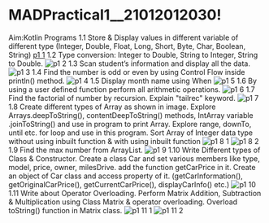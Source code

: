 # MADPractical1__21012012030!
Aim:Kotlin Programs
1.1 Store & Display values in different variable of different type (Integer, Double, Float, Long, Short, Byte, Char, Boolean, String)
[p1 1](https://user-images.githubusercontent.com/111005666/184602262-99f9116f-fd06-4b29-9389-581cb1b63700.JPG)
1.2 Type conversion:
Integer to Double, String to Integer, String to Double.
![p1 2](https://user-images.githubusercontent.com/111005666/184639105-f87df7d1-eb75-42d6-8d8b-44f69a233af9.JPG)
1.3 Scan student’s information and display all the data.
![p1 3](https://user-images.githubusercontent.com/111005666/184639612-bd5106c9-1658-46f9-ac6c-3580898fe5f1.JPG)
1.4 Find the number is odd or even by using Control Flow inside println() method.
![p1 4](https://user-images.githubusercontent.com/111005666/184639751-e1366834-d3d8-445d-a165-54373e8bbb82.JPG)
1.5 Display month name using When
![p1 5](https://user-images.githubusercontent.com/111005666/184640578-12282c6d-cdc4-4faf-a52c-21ac3503f022.JPG)
1.6 By using a user defined function perform all arithmetic operations.
![p1 6](https://user-images.githubusercontent.com/111005666/184641062-b6e049ff-7bff-4383-ba61-b317170d9791.JPG)
1.7 Find the factorial of number by recursion. Explain "tailrec" keyword.
![p1 7](https://user-images.githubusercontent.com/111005666/186201584-52cb44df-d955-47a8-87aa-08d99123d052.JPG)
1.8 Create different types of Array as shown in image. Explore Arrays.deepToString(), contentDeepToString() methods, IntArray variable .joinToString()  and use in program to print Array. Explore range, downTo, until etc. for loop and use in this program. Sort Array of Integer data type without using inbuilt function & with using inbuilt function
![p1 8 1](https://user-images.githubusercontent.com/111005666/186202856-7320b851-2c85-463c-8c42-dfbba1a310b0.JPG)
![p1 8 2](https://user-images.githubusercontent.com/111005666/186202881-ae52989a-375c-468e-938a-882e7e557857.JPG)
1.9 Find the max number from ArrayList.
![p1 9](https://user-images.githubusercontent.com/111005666/186202902-6ae6f30e-857c-49f2-a11a-af1da6f6ff6f.JPG)
1.10 Write Different types of Class & Constructor. Create a class Car and set various members like type, model, price, owner, milesDrive. add the function getCarPrice in it. Create an object of Car class and access property of it. (getCarInformation(), getOriginalCarPrice(), getCurrentCarPrice(), displayCarInfo() etc.)
![p1 10](https://user-images.githubusercontent.com/111005666/186202939-1bc8e03b-6f0a-4347-9fda-15efbca67734.JPG)
1.11 Write about Operator Overloading. Perform Matrix Addition, Subtraction & Multiplication using Class Matrix & operator overloading. Overload toString() function in Matrix class.
![p1 11 1](https://user-images.githubusercontent.com/111005666/186202967-ae7ec976-bc0e-4f41-a483-35fb5e748d81.JPG)
![p1 11 2](https://user-images.githubusercontent.com/111005666/186202983-58ff129a-ee37-4bbc-8864-4331459d16f2.JPG)
